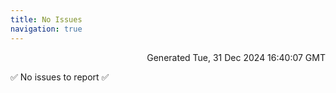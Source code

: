 ```yaml
---
title: No Issues
navigation: true
---
```


<p style="text-align:right;color:#cccs">
Generated Tue, 31 Dec 2024 16:40:07 GMT
</p>
<p>✅ No issues to report ✅</p>



